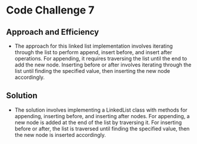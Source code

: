 # Code Challenge 7

## Approach and Efficiency

- The approach for this linked list implementation involves iterating through the list to perform append, insert before, and insert after operations. For appending, it requires traversing the list until the end to add the new node. Inserting before or after involves iterating through the list until finding the specified value, then inserting the new node accordingly.

## Solution

- The solution involves implementing a LinkedList class with methods for appending, inserting before, and inserting after nodes. For appending, a new node is added at the end of the list by traversing it. For inserting before or after, the list is traversed until finding the specified value, then the new node is inserted accordingly.
